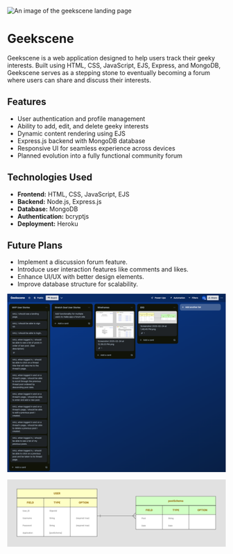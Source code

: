 ![An image of the geekscene landing page](images/geekscene.png)

# Geekscene

Geekscene is a web application designed to help users track their geeky interests. Built using HTML, CSS, JavaScript, EJS, Express, and MongoDB, Geekscene serves as a stepping stone to eventually becoming a forum where users can share and discuss their interests.

## Features

- User authentication and profile management
- Ability to add, edit, and delete geeky interests
- Dynamic content rendering using EJS
- Express.js backend with MongoDB database
- Responsive UI for seamless experience across devices
- Planned evolution into a fully functional community forum

## Technologies Used

- **Frontend:** HTML, CSS, JavaScript, EJS
- **Backend:** Node.js, Express.js
- **Database:** MongoDB
- **Authentication:** bcryptjs
- **Deployment:** Heroku

## Future Plans

- Implement a discussion forum feature.
- Introduce user interaction features like comments and likes.
- Enhance UI/UX with better design elements.
- Improve database structure for scalability.

![An image of the geekscene trello board](images/trelloboard.png)

![An image of the geekscene schema](images/schema.png)